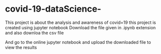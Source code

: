 # covid-19-dataScience-
This project is about the analysis and awareness of covid=19
this project is created using jupyter notebook 
Download the file given in .ipynb extension and also downloa the csv file 


And go to the online jupyter notebook and upload the downloaded file to view the results 
